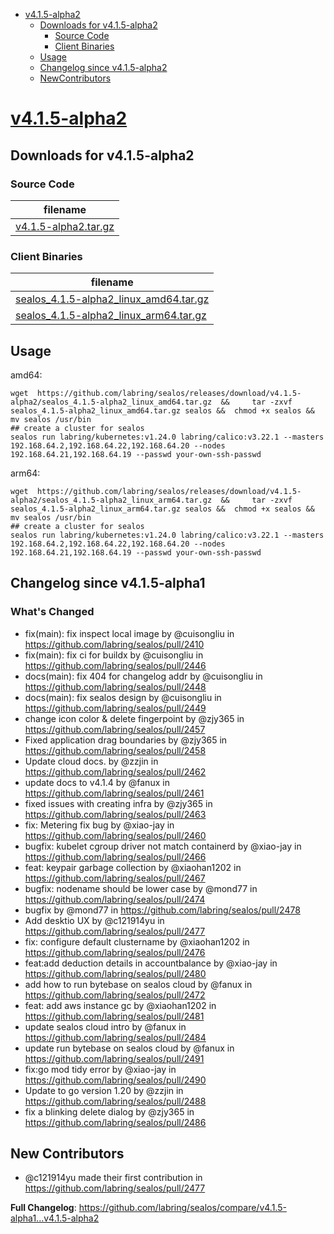 - [v4.1.5-alpha2](#v415-alpha2httpsgithubcomlabringsealosreleasestagv415-alpha2)
  - [Downloads for v4.1.5-alpha2](#downloads-for-v415-alpha2)
    - [Source Code](#source-code)
    - [Client Binaries](#client-binaries)
  - [Usage](#usage)
  - [Changelog since v4.1.5-alpha2](#changelog-since-)
  - [NewContributors](#new-contributors)


# [v4.1.5-alpha2](https://github.com/labring/sealos/releases/tag/v4.1.5-alpha2)

## Downloads for v4.1.5-alpha2


### Source Code

filename |
-------- |
[v4.1.5-alpha2.tar.gz](https://github.com/labring/sealos/archive/refs/tags/v4.1.5-alpha2.tar.gz) |

### Client Binaries

filename |
-------- |
[sealos_4.1.5-alpha2_linux_amd64.tar.gz](https://github.com/labring/sealos/releases/download/v4.1.5-alpha2/sealos_4.1.5-alpha2_linux_amd64.tar.gz) |
[sealos_4.1.5-alpha2_linux_arm64.tar.gz](https://github.com/labring/sealos/releases/download/v4.1.5-alpha2/sealos_4.1.5-alpha2_linux_arm64.tar.gz) |

## Usage

amd64:

```shell
wget  https://github.com/labring/sealos/releases/download/v4.1.5-alpha2/sealos_4.1.5-alpha2_linux_amd64.tar.gz  &&     tar -zxvf sealos_4.1.5-alpha2_linux_amd64.tar.gz sealos &&  chmod +x sealos && mv sealos /usr/bin
## create a cluster for sealos
sealos run labring/kubernetes:v1.24.0 labring/calico:v3.22.1 --masters 192.168.64.2,192.168.64.22,192.168.64.20 --nodes 192.168.64.21,192.168.64.19 --passwd your-own-ssh-passwd
```

arm64:

```shell
wget  https://github.com/labring/sealos/releases/download/v4.1.5-alpha2/sealos_4.1.5-alpha2_linux_arm64.tar.gz  &&     tar -zxvf sealos_4.1.5-alpha2_linux_arm64.tar.gz sealos &&  chmod +x sealos && mv sealos /usr/bin
## create a cluster for sealos
sealos run labring/kubernetes:v1.24.0 labring/calico:v3.22.1 --masters 192.168.64.2,192.168.64.22,192.168.64.20 --nodes 192.168.64.21,192.168.64.19 --passwd your-own-ssh-passwd
```


## Changelog since v4.1.5-alpha1

### What's Changed
* fix(main): fix inspect local image by @cuisongliu in https://github.com/labring/sealos/pull/2410
* fix(main): fix ci for buildx by @cuisongliu in https://github.com/labring/sealos/pull/2446
* docs(main): fix 404 for changelog addr by @cuisongliu in https://github.com/labring/sealos/pull/2448
* docs(main): fix sealos design by @cuisongliu in https://github.com/labring/sealos/pull/2449
* change icon color & delete fingerpoint by @zjy365 in https://github.com/labring/sealos/pull/2457
* Fixed application drag boundaries by @zjy365 in https://github.com/labring/sealos/pull/2458
* Update cloud docs. by @zzjin in https://github.com/labring/sealos/pull/2462
* update docs to v4.1.4 by @fanux in https://github.com/labring/sealos/pull/2461
* fixed issues with creating infra by @zjy365 in https://github.com/labring/sealos/pull/2463
* fix: Metering fix bug by @xiao-jay in https://github.com/labring/sealos/pull/2460
* bugfix: kubelet cgroup driver not match containerd by @xiao-jay in https://github.com/labring/sealos/pull/2466
* feat: keypair garbage collection by @xiaohan1202 in https://github.com/labring/sealos/pull/2467
* bugfix: nodename should be lower case by @mond77 in https://github.com/labring/sealos/pull/2474
* bugfix by @mond77 in https://github.com/labring/sealos/pull/2478
* Add desktio UX by @c121914yu in https://github.com/labring/sealos/pull/2477
* fix: configure default clustername by @xiaohan1202 in https://github.com/labring/sealos/pull/2476
* feat:add deduction details in accountbalance by @xiao-jay in https://github.com/labring/sealos/pull/2480
* add how to run bytebase on sealos cloud by @fanux in https://github.com/labring/sealos/pull/2472
* feat: add aws instance gc by @xiaohan1202 in https://github.com/labring/sealos/pull/2481
* update sealos cloud intro by @fanux in https://github.com/labring/sealos/pull/2484
* update run bytebase on sealos cloud by @fanux in https://github.com/labring/sealos/pull/2491
* fix:go mod tidy error by @xiao-jay in https://github.com/labring/sealos/pull/2490
* Update to go version 1.20 by @zzjin in https://github.com/labring/sealos/pull/2488
* fix a blinking delete dialog by @zjy365 in https://github.com/labring/sealos/pull/2486

## New Contributors
* @c121914yu made their first contribution in https://github.com/labring/sealos/pull/2477

**Full Changelog**: https://github.com/labring/sealos/compare/v4.1.5-alpha1...v4.1.5-alpha2




